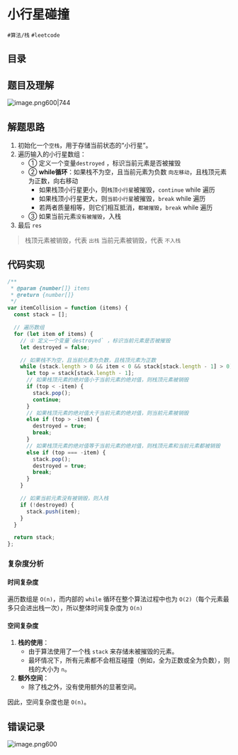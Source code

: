 
# 小行星碰撞

 `#算法/栈` `#leetcode` 


## 目录
<!-- toc -->
 ## 题目及理解 

![image.png600|744](https://832-1310531898.cos.ap-beijing.myqcloud.com/202407271746254.png?imageSlim)

## 解题思路

1. 初始化一个`空栈`，用于存储当前状态的“小行星”。
2. 遍历输入的小行星数组：
    - ① 定义一个变量`destroyed` ，标识当前元素是否被摧毁
    - ② **while循环**：如果栈不为空，且当前元素为负数 `向左移动`，且栈顶元素为正数，向右移动
		- 如果栈顶小行星更小，则`栈顶小行星`被摧毁，`continue` while 遍历
		- 如果栈顶小行星更大，则`当前小行星`被摧毁，`break` while 遍历
		- 若两者质量相等，则它们相互抵消，`都被摧毁`，`break` while 遍历
    - ③ 如果当前元素`没有被摧毁`，入栈
3. 最后 `res`

>  栈顶元素被销毁，代表 `出栈`
>  当前元素被销毁，代表 `不入栈`

## 代码实现

```javascript
/**
 * @param {number[]} items
 * @return {number[]}
 */
var itemCollision = function (items) {
  const stack = [];

  // 遍历数组
  for (let item of items) {
    // ① 定义一个变量`destroyed` ，标识当前元素是否被摧毁
    let destroyed = false;

    // 如果栈不为空，且当前元素为负数，且栈顶元素为正数
    while (stack.length > 0 && item < 0 && stack[stack.length - 1] > 0) {
      let top = stack[stack.length - 1];
      // 如果栈顶元素的绝对值小于当前元素的绝对值，则栈顶元素被销毁
      if (top < -item) {
        stack.pop();
        continue;
      }
      // 如果栈顶元素的绝对值大于当前元素的绝对值，则当前元素被销毁
      else if (top > -item) {
        destroyed = true;
        break;
      }
      // 如果栈顶元素的绝对值等于当前元素的绝对值，则栈顶元素和当前元素都被销毁
      else if (top === -item) {
        stack.pop();
        destroyed = true;
        break;
      }
    }

    // 如果当前元素没有被销毁，则入栈
    if (!destroyed) {
      stack.push(item);
    }
  }

  return stack;
};

```

### 复杂度分析

#### 时间复杂度

遍历数组是 `O(n)`，而内部的 `while` 循环在整个算法过程中也为 `O(2)`（每个元素最多只会进出栈一次），所以整体时间复杂度为 `O(n)`

#### 空间复杂度

1. **栈的使用**：
    - 由于算法使用了一个栈 `stack` 来存储未被摧毁的元素。
    - 最坏情况下，所有元素都不会相互碰撞（例如，全为正数或全为负数），则栈的大小为 `n`。
2. **额外空间**：
    - 除了栈之外，没有使用额外的显著空间。

因此，空间复杂度也是 `O(n)`。

## 错误记录

![image.png600](https://832-1310531898.cos.ap-beijing.myqcloud.com/202407280720119.png?imageSlim)
